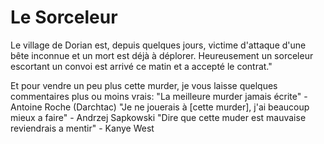 # Le Sorceleur
 Le village de Dorian est, depuis quelques jours, victime d'attaque d'une bête inconnue et un mort est déjà à déplorer. Heureusement un sorceleur escortant un convoi est arrivé ce matin et a accepté le contrat."

Et pour vendre un peu plus cette murder, je vous laisse quelques commentaires plus ou moins vrais:
"La meilleure murder jamais écrite" - Antoine Roche (Darchtac)
"Je ne jouerais à [cette murder], j'ai beaucoup mieux a faire" - Andrzej Sapkowski
"Dire que cette muder est mauvaise reviendrais a mentir" - Kanye West 